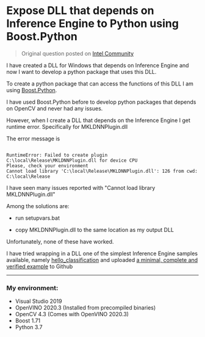 # Expose DLL that depends on Inference Engine to Python using Boost.Python

> Original question posted on [Intel Community](https://community.intel.com/t5/Intel-Distribution-of-OpenVINO/Expose-DLL-that-depends-on-Inference-Engine-to-Python-using/m-p/1227403#M21412)

I have created a DLL for Windows that depends on Inference Engine and now I want to develop a python package that uses this DLL.

To create a python package that can access the functions of this DLL I am using [Boost.Python](https://www.boost.org/doc/libs/1_63_0/libs/python/doc/html/tutorial/index.html).

I have used Boost.Python before to develop python packages that depends on OpenCV and never had any issues.

However, when I create a DLL that depends on the Inference Engine I get runtime error. Specifically for MKLDNNPlugin.dll

The error message is 

```

RuntimeError: Failed to create plugin C:\local\Release\MKLDNNPlugin.dll for device CPU
Please, check your environment
Cannot load library 'C:\local\Release\MKLDNNPlugin.dll': 126 from cwd: C:\local\Release

```

I have seen many issues reported with "Cannot load library MKLDNNPlugin.dll"

Among the solutions are:


- run setupvars.bat

- copy MKLDNNPlugin.dll to the same location as my output DLL


Unfortunately, none of these have worked.


I have tried wrapping in a DLL one of the simplest Inference Engine samples available, namely [hello_classification](https://github.com/openvinotoolkit/openvino/blob/master/inference-engine/samples/hello_classification/main.cpp) and uploaded [a minimal, complete and verified example](https://github.com/ddfabbro/boost_python_inference_engine/tree/master) to Github

---

### My environment:

- Visual Studio 2019
- OpenVINO  2020.3 (Installed from precompiled binaries)
- OpenCV 4.3 (Comes with OpenVINO 2020.3)
- Boost  1.71
- Python 3.7



